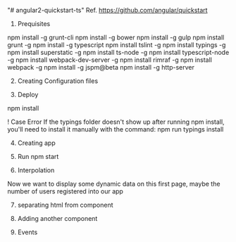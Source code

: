"# angular2-quickstart-ts" 
Ref. https://github.com/angular/quickstart

1) Prequisites

npm install -g grunt-cli
npm install -g bower
npm install -g gulp
npm install grunt -g
npm  install -g typescript
npm install tslint  -g
npm install typings -g
npm install superstatic -g
npm install ts-node -g
npm install typescript-node -g
npm install webpack-dev-server -g 
npm install rimraf -g
npm install webpack -g
npm install -g jspm@beta
 npm install -g http-server 


2) Creating Configuration files

3) Deploy

npm install

! Case Error
If the typings folder doesn't show up after running npm install, you'll need to install it manually with the command:
npm run typings install

4) Creating app

5)  Run
npm start

6) Interpolation

Now we want to display some dynamic data on this first page, maybe the number of users registered into our app

7) separating html from component

8) Adding another component

9) Events

